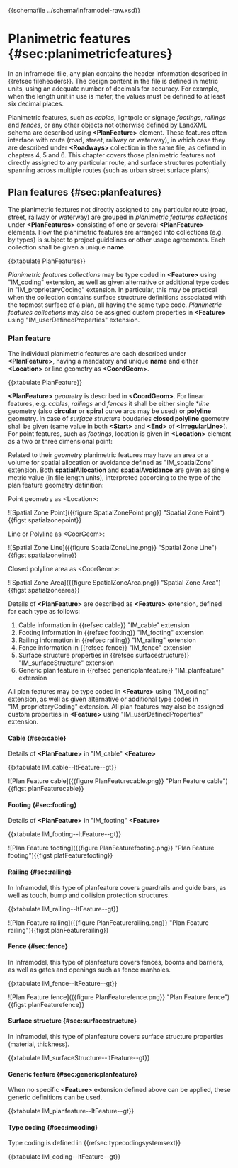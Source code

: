 {{schemafile ../schema/inframodel-raw.xsd}}
# Planimetric features {#sec:planimetricfeatures}

In an Inframodel file, any plan contains the header information described in {{refsec fileheaders}}. The design content in the file is defined in metric units, using an adequate number of decimals for accuracy. For example, when the length unit in use is meter, the values must be defined to at least six decimal places.

Planimetric features, such as *cables*, lightpole or signage *footings*, *railings* and *fences*, or any other objects not otherwise defined by LandXML schema are described using **\<PlanFeature>** element. These features often interface with route (road, street, railway or waterway), in which case they are described under **\<Roadways>** collection in the same file, as defined in chapters 4, 5 and 6. This chapter covers those planimetric features not directly assigned to any particular route, and surface structures potentially spanning across multiple routes (such as urban street surface plans).

## Plan features {#sec:planfeatures}

The planimetric features not directly assigned to any particular route (road, street, railway or waterway) are grouped in *planimetric features collections* under **\<PlanFeatures>** consisting of one or several **\<PlanFeature>** elements. How the planimetric features are arranged into collections (e.g. by types) is subject to project guidelines or other usage agreements. Each collection shall be given a unique **name**.

{{xtabulate PlanFeatures}}

*Planimetric features collections* may be type coded in **\<Feature>** using "IM_coding" extension, as well as given alternative or additional type codes in "IM_proprietaryCoding" extension. In particular, this may be practical when the collection contains surface structrure definitions associated with the topmost surface of a plan, all having the same type code.
*Planimetric features collections* may also be assigned custom properties in **\<Feature>** using "IM_userDefinedProperties" extension.

### Plan feature

The individual planimetric features are each described under **\<PlanFeature>**, having a mandatory and unique **name** and either **\<Location>** or line geometry as **\<CoordGeom>**.

{{xtabulate PlanFeature}}

**\<PlanFeature>** *geometry* is described in **\<CoordGeom>**. For linear features, e.g. *cables*, *railings* and *fences* it shall be either single **line* geometry (also **circular** or **spiral** curve arcs may be used) or **polyline** geometry. In case of *surface structure* boudaries **closed polyline** geometry shall be given (same value in both  **\<Start>** and **\<End>** of **\<IrregularLine>**). For point features, such as *footings*, location is given in **\<Location>** element as a two or three dimensional point:
  
Related to their *geometry* planimetric features may have an area or a volume for spatial allocation or avoidance defined as "IM_spatialZone" extension. Both **spatialAllocation** and **spatialAvoidance** are given as single metric value (in file length units), interpreted according to the type of the plan feature geometry definition:

Point geometry as \<Location>: 

![Spatial Zone Point]({{figure SpatialZonePoint.png}} "Spatial Zone Point"){{figst spatialzonepoint}}
   
Line or Polyline as \<CoorGeom>:

![Spatial Zone Line]({{figure SpatialZoneLine.png}} "Spatial Zone Line"){{figst spatialzoneline}}

Closed polyline area as \<CoorGeom>: 

![Spatial Zone Area]({{figure SpatialZoneArea.png}} "Spatial Zone Area"){{figst spatialzonearea}}

Details of **\<PlanFeature>** are described as **\<Feature>** extension, defined for each type as follows:


1. Cable information in {{refsec cable}} "IM_cable" extension
2. Footing information in {{refsec footing}} "IM_footing" extension
3. Railing information in {{refsec railing}} "IM_railing" extension
4. Fence information in {{refsec fence}} "IM_fence" extension
5. Surface structure properties in {{refsec surfacestructure}} "IM_surfaceStructure" extension
6. Generic plan feature in {{refsec genericplanfeature}} "IM_planfeature" extension

All plan features may be type coded in **\<Feature>** using "IM_coding" extension, as well as given alternative or additional type codes in "IM_proprietaryCoding" extension. All plan features may also be assigned custom properties in **\<Feature>** using "IM_userDefinedProperties" extension.

#### Cable {#sec:cable}

Details of **\<PlanFeature>** in "IM_cable" **\<Feature>**

{{xtabulate IM_cable--ltFeature--gt}}

![Plan Feature cable]({{figure PlanFeaturecable.png}} "Plan Feature cable"){{figst planFeaturecable}}

#### Footing {#sec:footing}

Details of **\<PlanFeature>** in "IM_footing" **\<Feature>**

{{xtabulate IM_footing--ltFeature--gt}}

![Plan Feature footing]({{figure PlanFeaturefooting.png}} "Plan Feature footing"){{figst plafFeaturefooting}}


#### Railing {#sec:railing}

In Inframodel, this type of planfeature covers guardrails and guide bars, as well as touch, bump and collision protection structures.

{{xtabulate IM_railing--ltFeature--gt}}

![Plan Feature railing]({{figure PlanFeaturerailing.png}} "Plan Feature railing"){{figst planFeaturerailing}}

#### Fence {#sec:fence}

In Inframodel, this type of planfeature covers fences, booms and barriers, as well as gates and openings such as fence manholes.

{{xtabulate IM_fence--ltFeature--gt}}

![Plan Feature fence]({{figure PlanFeaturefence.png}} "Plan Feature fence"){{figst planFeaturefence}}

#### Surface structure {#sec:surfacestructure}

In Inframodel, this type of planfeature covers surface structure properties (material, thickness).

{{xtabulate IM_surfaceStructure--ltFeature--gt}}

#### Generic feature {#sec:genericplanfeature}

When no specific **\<Feature>** extension defined above can be applied, these generic definitions can be used.

{{xtabulate IM_planfeature--ltFeature--gt}}

#### Type coding {#sec:imcoding}

Type coding is defined in {{refsec typecodingsystemsext}}

{{xtabulate IM_coding--ltFeature--gt}}
